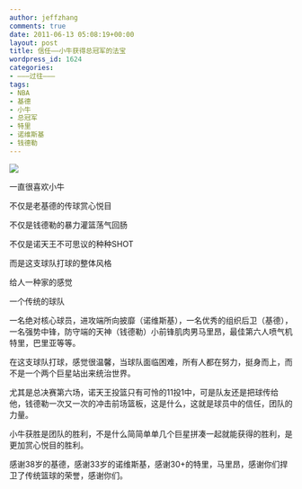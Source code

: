 ```yaml
---
author: jeffzhang
comments: true
date: 2011-06-13 05:08:19+00:00
layout: post
title: 信任——小牛获得总冠军的法宝
wordpress_id: 1624
categories:
- ———过往———
tags:
- NBA
- 基德
- 小牛
- 总冠军
- 特里
- 诺维斯基
- 钱德勒
---
```


[![](http://localhost/wp/wp-content/uploads/2011/06/76E7BST30USG0005.jpg)](http://localhost/wp/wp-content/uploads/2011/06/76E7BST30USG0005.jpg)

一直很喜欢小牛

不仅是老基德的传球赏心悦目

不仅是钱德勒的暴力灌篮荡气回肠

不仅是诺天王不可思议的种种SHOT

而是这支球队打球的整体风格

给人一种家的感觉

一个传统的球队

一名绝对核心球员，进攻端所向披靡（诺维斯基），一名优秀的组织后卫（基德），一名强势中锋，防守端的天神（钱德勒）小前锋肌肉男马里昂，最佳第六人喷气机特里，巴里亚等等。

在这支球队打球，感觉很温馨，当球队面临困难，所有人都在努力，挺身而上，而不是一个两个巨星站出来统治世界。

尤其是总决赛第六场，诺天王投篮只有可怜的11投1中，可是队友还是把球传给他，钱德勒一次又一次的冲击前场篮板，这是什么，这就是球员中的信任，团队的力量。

小牛获胜是团队的胜利，不是什么简简单单几个巨星拼凑一起就能获得的胜利，是更加赏心悦目的胜利。

感谢38岁的基德，感谢33岁的诺维斯基，感谢30+的特里，马里昂，感谢你们捍卫了传统篮球的荣誉，感谢你们。
